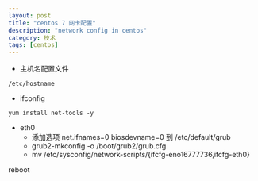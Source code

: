 ```yaml
---
layout: post
title: "centos 7 网卡配置"
description: "network config in centos"
category: 技术
tags: [centos]
---
```

* 主机名配置文件

```
/etc/hostname
```

* ifconfig

```
yum install net-tools -y
```

* eth0
	* 添加选项 net.ifnames=0 biosdevname=0 到 /etc/default/grub
	* grub2-mkconfig -o /boot/grub2/grub.cfg
	* mv /etc/sysconfig/network-scripts/{ifcfg-eno16777736,ifcfg-eth0}

reboot